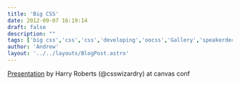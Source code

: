 ```yaml
---
title: 'Big CSS'
date: 2012-09-07 16:19:14
draft: false
description: ""
tags: ['big css','css','css','developing','oocss','Gallery','speakerdeck']
author: 'Andrew'
layout: '../../layouts/BlogPost.astro'
---
```


[Presentation](https://speakerdeck.com/u/csswizardry/p/big-css) by Harry Roberts (@csswizardry) at canvas conf
